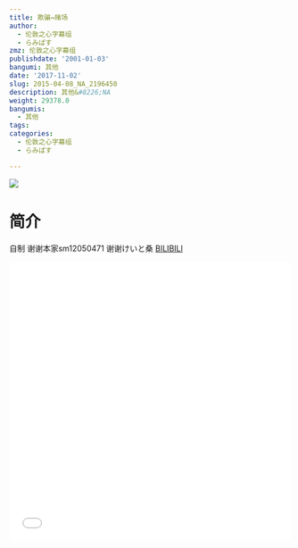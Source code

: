 ```yaml
---
title: 欺骗⇔赌场
author:
  - 伦敦之心字幕组
  - らみぱす
zmz: 伦敦之心字幕组
publishdate: '2001-01-03'
bangumi: 其他
date: '2017-11-02'
slug: 2015-04-08_NA_2196450
description: 其他&#8226;NA
weight: 29378.0
bangumis:
  - 其他
tags:
categories:
  - 伦敦之心字幕组
  - らみぱす

---
```

![](https://i.imgur.com/NjOLF1O.png)
# 简介  
自制 谢谢本家sm12050471
  谢谢けいと桑
  [BILIBILI](https://www.bilibili.com/video/av2196450/)

<div class="vcontainer">  <iframe class='video' src="//www.bilibili.com/blackboard/player.html?cid=3412231&aid=2196450" width="100%" height="500" frameborder="0" allowfullscreen="allowfullscreen"></iframe></div>
